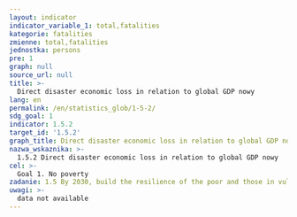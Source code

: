 ```yaml
---
layout: indicator
indicator_variable_1: total,fatalities
kategorie: fatalities
zmienne: total,fatalities
jednostka: persons
pre: 1
graph: null
source_url: null
title: >-
  Direct disaster economic loss in relation to global GDP nowy
lang: en
permalink: /en/statistics_glob/1-5-2/
sdg_goal: 1
indicator: 1.5.2
target_id: '1.5.2'
graph_title: Direct disaster economic loss in relation to global GDP nowy
nazwa_wskaznika: >-
  1.5.2 Direct disaster economic loss in relation to global GDP nowy
cel: >-
  Goal 1. No poverty
zadanie: 1.5 By 2030, build the resilience of the poor and those in vulnerable situations and reduce their exposure and vulnerability to climate-related extreme events and other economic, social and environmental shocks and disasters
uwagi: >-
  data not available
---
```


